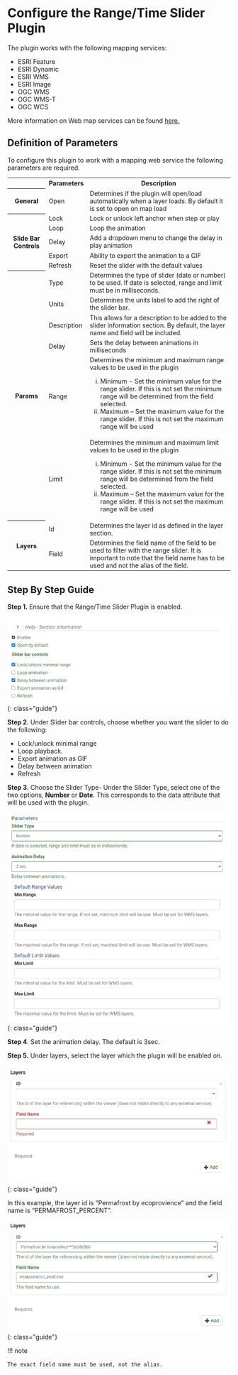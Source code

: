 # Configure the Range/Time Slider Plugin

The plugin works with the following mapping services:

- ESRI Feature
- ESRI Dynamic
- ESRI WMS
- ESRI Image
- OGC WMS
- OGC WMS-T
- OGC WCS

More information on Web map services can be found [here.](https://www.nrcan.gc.ca/earth-sciences/geomatics/canadas-spatial-data-infrastructure/8902)

## Definition of Parameters

To configure this plugin to work with a mapping web service the following parameters are required.

<table>
  <tr>
    <th></th>
    <th>Parameters</th>
    <th>Description</th>
  </tr>
  <tr>
    <th rowspan="1">General</th>
    <td id=parameters>Open</td>
    <td >Determines if the plugin will open/load automatically when a layer loads. By default it is set to open on map load</td>
  </tr>
  <tr>
    <th rowspan="5">Slide Bar Controls</th>
    <td id=parameters>Lock</td>
    <td>Lock or unlock left anchor when step or play</td>
  </tr>
  <tr>
    <td id=parameters>Loop</td>
    <td>Loop the animation</td>
  </tr>
    <tr>
    <td id=parameters>Delay</td>
    <td>Add a dropdown menu to change the delay in play animation</td>
  </tr>
    <tr>
    <td id=parameters>Export</td>
    <td>Ability to export the animation to a GIF</td>
  </tr>
    <tr>
    <td id=parameters>Refresh</td>
    <td>Reset the slider with the default values</td>
  </tr>
  <tr>
    <th rowspan="6">Params</th>
    <td id=parameters> Type</td>
    <td>Determines the type of slider (date or number) to be used. If date is selected, range and limit must be in milliseconds.</td>
  </tr>
  <tr>
    <td id=parameters>Units</td>
    <td>Determines the units label to add the right of the slider bar.</td>
  </tr>
    <tr>
    <td id=parameters>Description</td>
    <td>This allows for a description to be added to the slider information section. By default, the layer name and field will be included.</td>
  </tr>
    <tr>
    <td id=parameters>Delay</td>
    <td>Sets the delay between animations in milliseconds</td>
  </tr>
    <tr>
    <td id=parameters>Range</td>
    <td>Determines the minimum and maximum range values to be used in the plugin
        <ol type="i">
          <li id=tablelist>Minimum - Set the minimum value for the range slider. If this is not set the minimum range will be determined from the field selected.</li>
          <li id=tablelist>Maximum – Set the maximum value for the range slider. If this is not set the maximum range will be used</li>
        </ol>
    </td>
  </tr>
    <tr>
    <td id=parameters>Limit</td>
    <td>Determines the minimum and maximum limit values to be used in the plugin
         <ol type="i">
          <li id=tablelist>Minimum - Set the minimum value for the range slider. If this is not set the minimum range will be determined from the field selected.</li>
          <li id=tablelist>Maximum – Set the maximum value for the range slider. If this is not set the maximum range will be used</li>
        </ol>
    </td>
  </tr>
  <tr>
    <th rowspan="2">Layers</th>
    <td id=parameters>Id</td>
    <td>Determines the layer id as defined in the layer section.</td>
  </tr>
  <tr>
    <td id=parameters>Field</td>
    <td>Determines the field name of the field to be used to filter with the range slider. It is important to note that the field name has to be used and not the alias of the field.</td>
  </tr>
</table>

## Step By Step Guide

**Step 1.** Ensure that the Range/Time Slider Plugin is enabled.

![Guide1](../imgs/RangeSlider/Guide1.png){: class="guide"}

**Step 2.** Under Slider bar controls, choose whether you want the slider to do the following:

- Lock/unlock minimal range
- Loop playback.
- Export animation as GIF
- Delay between animation
- Refresh

**Step 3.** Choose the Slider Type- Under the Slider Type, select one of the two options, **Number** or **Date**. This corresponds to the data attribute that will be used with the plugin.

![Guide2](../imgs/RangeSlider/Guide2.png){: class="guide"}

**Step 4**. Set the animation delay. The default is 3sec.

**Step 5.** Under layers, select the layer which the plugin will be enabled on.

![Guide3](../imgs/RangeSlider/Guide3.png){: class="guide"}

In this example, the layer id is “Permafrost by ecoprovience” and the field name is “PERMAFROST_PERCENT”.

![Guide4](../imgs/RangeSlider/Guide4.png){: class="guide"}

!!! note

    The exact field name must be used, not the alias.
